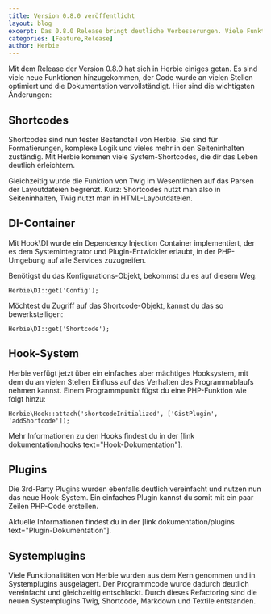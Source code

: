 ```yaml
---
title: Version 0.8.0 veröffentlicht
layout: blog
excerpt: Das 0.8.0 Release bringt deutliche Verbesserungen. Viele Funktionen sind hinzugekommen, Shortcode, Twig und Markdown wurden als Systemplugins in den Core verschoben, der Code optimiert und die Dokumentation vervollständigt.
categories: [Feature,Release]
author: Herbie
---
```


Mit dem Release der Version 0.8.0 hat sich in Herbie einiges getan. Es sind viele neue Funktionen hinzugekommen,
der Code wurde an vielen Stellen optimiert und die Dokumentation vervollständigt. Hier sind die wichtigsten Änderungen:


## Shortcodes

Shortcodes sind nun fester Bestandteil von Herbie. Sie sind für Formatierungen, komplexe Logik und vieles mehr in 
den Seiteninhalten zuständig. Mit Herbie kommen viele System-Shortcodes, die dir das Leben deutlich erleichtern.
 
Gleichzeitig wurde die Funktion von Twig im Wesentlichen auf das Parsen der Layoutdateien begrenzt. Kurz: Shortcodes 
nutzt man also in Seiteninhalten, Twig nutzt man in HTML-Layoutdateien.


## DI-Container

Mit Hook\DI wurde ein Dependency Injection Container implementiert, der es dem Systemintegrator und Plugin-Entwickler 
erlaubt, in der PHP-Umgebung auf alle Services zuzugreifen.

Benötigst du das Konfigurations-Objekt, bekommst du es auf diesem Weg:

    Herbie\DI::get('Config');

Möchtest du Zugriff auf das Shortcode-Objekt, kannst du das so bewerkstelligen:

    Herbie\DI::get('Shortcode');


## Hook-System

Herbie verfügt jetzt über ein einfaches aber mächtiges Hooksystem, mit dem du an vielen Stellen Einfluss auf das 
Verhalten des Programmablaufs nehmen kannst. Einem Programmpunkt fügst du eine PHP-Funktion wie folgt hinzu:

    Herbie\Hook::attach('shortcodeInitialized', ['GistPlugin', 'addShortcode']);

Mehr Informationen zu den Hooks findest du in der [link dokumentation/hooks text="Hook-Dokumentation"].


## Plugins

Die 3rd-Party Plugins wurden ebenfalls deutlich vereinfacht und nutzen nun das neue Hook-System. Ein einfaches Plugin 
kannst du somit mit ein paar Zeilen PHP-Code erstellen.

Aktuelle Informationen findest du in der [link dokumentation/plugins text="Plugin-Dokumentation"].


## Systemplugins

Viele Funktionalitäten von Herbie wurden aus dem Kern genommen und in Systemplugins ausgelagert. Der Programmcode wurde 
dadurch deutlich vereinfacht und gleichzeitig entschlackt. Durch dieses Refactoring sind die neuen Systemplugins 
Twig, Shortcode, Markdown und Textile entstanden.
